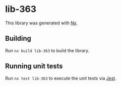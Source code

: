 # lib-363

This library was generated with [Nx](https://nx.dev).

## Building

Run `nx build lib-363` to build the library.

## Running unit tests

Run `nx test lib-363` to execute the unit tests via [Jest](https://jestjs.io).
